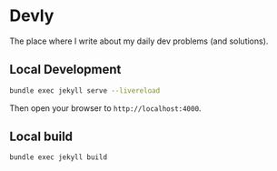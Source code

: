 # Devly

The place where I write about my daily dev problems (and solutions).

## Local Development

```bash
bundle exec jekyll serve --livereload
```

Then open your browser to `http://localhost:4000`.

## Local build

```bash
bundle exec jekyll build
```